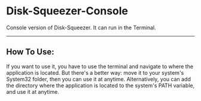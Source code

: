 # Disk-Squeezer-Console
Console version of Disk-Squeezer.
It can run in the Terminal.

---

## How To Use:
If you want to use it, you have to use the terminal and navigate to where the application is located.
But there's a better way: move it to your system's System32 folder, then you can use it at anytime.
Alternatively, you can add the directory where the application is located to the system's PATH variable, and use it at anytime.
